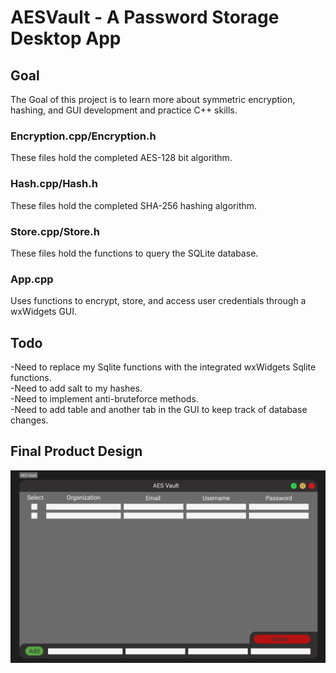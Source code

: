 # AESVault - A Password Storage Desktop App
## Goal
The Goal of this project is to learn more about symmetric encryption, hashing, and GUI development and practice C++ skills.

### Encryption.cpp/Encryption.h
These files hold the completed AES-128 bit algorithm. 

### Hash.cpp/Hash.h
These files hold the completed SHA-256 hashing algorithm.

### Store.cpp/Store.h
These files hold the functions to query the SQLite database.

### App.cpp
Uses functions to encrypt, store, and access user credentials through a wxWidgets GUI.

## Todo
-Need to replace my Sqlite functions with the integrated wxWidgets Sqlite functions. <br />
-Need to add salt to my hashes. <br />
-Need to implement anti-bruteforce methods. <br />
-Need to add table and another tab in the GUI to keep track of database changes.

## Final Product Design
![final product](AES_Vault_Goal.png)